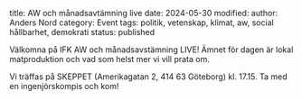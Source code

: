 title: AW och månadsavtämning live
date: 2024-05-30
modified:
author: Anders Nord
category: Event
tags: politik, vetenskap, klimat, aw, social hållbarhet, demokrati
status: published

Välkomna på IFK AW och månadsavstämning LIVE! Ämnet för dagen är lokal matproduktion
och vad som helst mer vi vill prata om.

Vi träffas på SKEPPET (Amerikagatan 2, 414 63 Göteborg) kl. 17.15. Ta med en
ingenjörskompis och kom!
